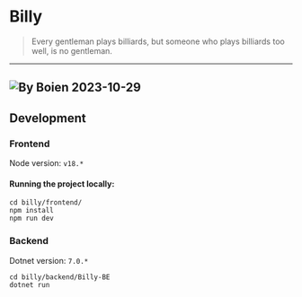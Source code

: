 # Billy

> Every gentleman plays billiards, but someone who plays billiards too well, is no gentleman.

---
![By Boien 2023-10-29](https://github.com/jonagull/Billy/assets/59290906/986965eb-b9be-424c-950b-502740b6f1f5)
---


## Development

### Frontend

Node version:
`v18.*`

#### Running the project locally:

```
cd billy/frontend/
npm install
npm run dev
```

### Backend

Dotnet version: `7.0.*`

```
cd billy/backend/Billy-BE
dotnet run
```
